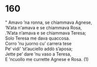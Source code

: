 # 160
  
" Amavo ’na ronna, se chiammava Agnese,  
’N’ata n'amava e se chiammava Rosa,  
.’N’ata n’amava e se chiammava Teresa;  
Solo Teresa me dava quaccosa.  
Corro ’nu juorno cu’ carrera tese  
Pe‘ vidi’ ’st’auciello addò s’aposa;  
Jette pe’ dare ’nu vaso a Teresa,  
E ’ncuollo me currette Agnese e Rosa. (1)  
  

